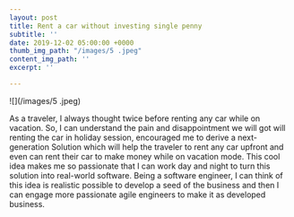 ```yaml
---
layout: post
title: Rent a car without investing single penny
subtitle: ''
date: 2019-12-02 05:00:00 +0000
thumb_img_path: "/images/5 .jpeg"
content_img_path: ''
excerpt: ''

---
```

![](/images/5 .jpeg)

As a traveler, I always thought twice before renting any car while on vacation. So, I can understand the pain and disappointment we will got will renting the car in holiday session, encouraged me to derive a next-generation Solution which will help the traveler to rent any car upfront and even can rent their car to make money while on vacation mode. This cool idea makes me so passionate that I can work day and night to turn this solution into real-world software. Being a software engineer, I can think of this idea is realistic possible to develop a seed of the business and then I can engage more passionate agile engineers to make it as developed business.